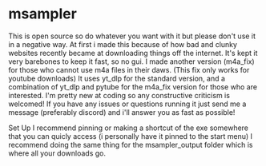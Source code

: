 # msampler
This is open source so do whatever you want with it but please don't use it in a negative way.
At first i made this because of how bad and clunky websites recently became at downloading things off the internet.
It's kept it very barebones to keep it fast, so no gui.
I made another version (m4a_fix) for those who cannot use m4a files in their daws. (This fix only works for youtube downloads)
It uses yt_dlp for the standard version, and a combination of yt_dlp and pytube for the m4a_fix version for those who are interested.
I'm pretty new at coding so any constructive criticism is welcomed!
If you have any issues or questions running it just send me a message (preferably discord) and i'll answer you as fast as possible! 

Set Up
I recommend pinning or making a shortcut of the exe somewhere that you can quicly access (i personally have it pinned to the start menu)
I recommend doing the same thing for the msampler_output folder which is where all your downloads go.

